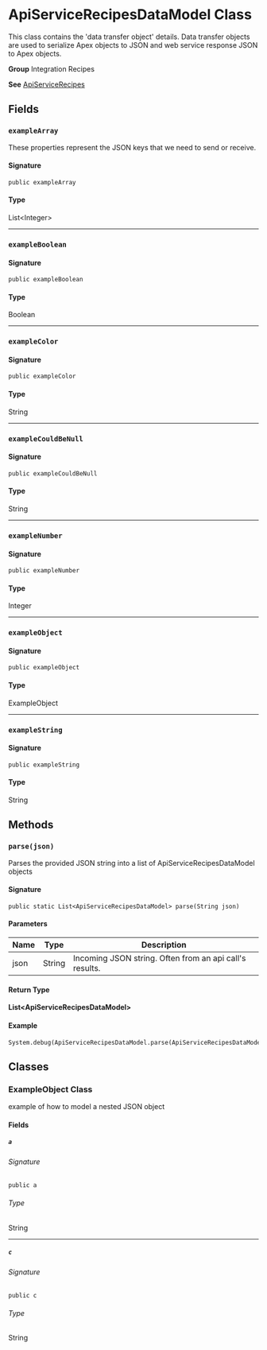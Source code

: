 # ApiServiceRecipesDataModel Class

This class contains the &#x27;data transfer object&#x27; details. 
Data transfer objects are used to serialize Apex objects to JSON and 
web service response JSON to Apex objects.

**Group** Integration Recipes

**See** [ApiServiceRecipes](ApiServiceRecipes.md)

## Fields
### `exampleArray`

These properties represent the JSON keys that we need 
to send or receive.

#### Signature
```apex
public exampleArray
```

#### Type
List&lt;Integer&gt;

---

### `exampleBoolean`

#### Signature
```apex
public exampleBoolean
```

#### Type
Boolean

---

### `exampleColor`

#### Signature
```apex
public exampleColor
```

#### Type
String

---

### `exampleCouldBeNull`

#### Signature
```apex
public exampleCouldBeNull
```

#### Type
String

---

### `exampleNumber`

#### Signature
```apex
public exampleNumber
```

#### Type
Integer

---

### `exampleObject`

#### Signature
```apex
public exampleObject
```

#### Type
ExampleObject

---

### `exampleString`

#### Signature
```apex
public exampleString
```

#### Type
String

## Methods
### `parse(json)`

Parses the provided JSON string into a list of 
ApiServiceRecipesDataModel objects

#### Signature
```apex
public static List<ApiServiceRecipesDataModel> parse(String json)
```

#### Parameters
| Name | Type | Description |
|------|------|-------------|
| json | String | Incoming JSON string. Often from an api call&#x27;s results. |

#### Return Type
**List&lt;ApiServiceRecipesDataModel&gt;**

#### Example
```apex
System.debug(ApiServiceRecipesDataModel.parse(ApiServiceRecipesDataModel_Tests.testJSON));
```

## Classes
### ExampleObject Class

example of how to model a nested JSON object

#### Fields
##### `a`

###### Signature
```apex
public a
```

###### Type
String

---

##### `c`

###### Signature
```apex
public c
```

###### Type
String